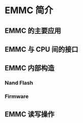# EMMC 简介

## EMMC 的主要应用

## EMMC 与 CPU 间的接口

## EMMC 内部构造
### Nand Flash
### Firmware

## EMMC 读写操作